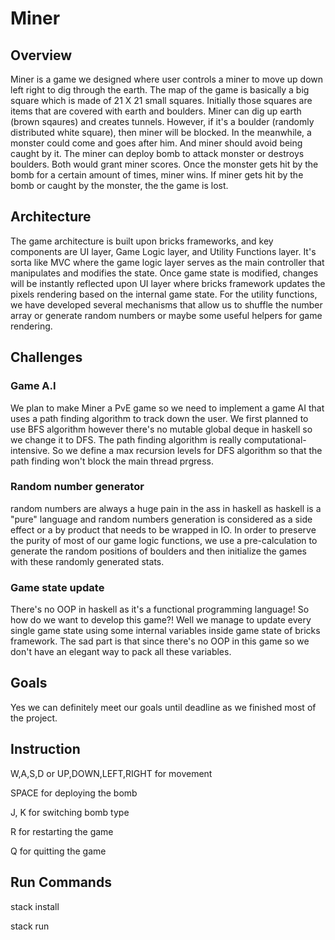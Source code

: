 # Miner

## Overview
Miner is a game we designed where user controls a miner to move up down left right to dig through the earth. The map of the game is basically a big square which is made of 21 X 21 small squares. Initially those squares are items that are covered with earth and boulders. Miner can dig up earth (brown sqaures) and creates tunnels. However, if it's a boulder (randomly distributed white square), then miner will be blocked. In the meanwhile, a monster could come and goes after him. And miner should avoid being caught by it. The miner can deploy bomb to attack monster or destroys boulders. Both would grant miner scores. Once the monster gets hit by the bomb for a certain amount of times, miner wins. If miner gets hit by the bomb or caught by the monster, the the game is lost.

## Architecture
The game architecture is built upon bricks frameworks, and key components are UI layer, Game Logic layer, and Utility Functions layer. It's sorta like MVC where the game logic layer serves as the main controller that manipulates and modifies the state. Once game state is modified, changes will be instantly reflected upon UI layer where bricks framework updates the pixels rendering based on the internal game state. For the utility functions, we have developed several mechanisms that allow us to shuffle the number array or generate random numbers or maybe some useful helpers for game rendering.

## Challenges
### Game A.I 
We plan to make Miner a PvE game so we need to implement a game AI that uses a path finding algorithm to track down the user. We first planned to use BFS algorithm however there's no mutable global deque in haskell so we change it to DFS. The path finding algorithm is really computational-intensive. So we define a max recursion levels for DFS algorithm so that the path finding won't block the main thread prgress. 

### Random number generator
random numbers are always a huge pain in the ass in haskell as haskell is a "pure" language and random numbers generation is considered as a side effect or a by product that needs to be wrapped in IO. In order to preserve the purity of most of our game logic functions, we use a pre-calculation to generate the random positions of boulders and then initialize the games with these randomly generated stats.

### Game state update
There's no OOP in haskell as it's a functional programming language! So how do we want to develop this game?! Well we manage to update every single game state using some internal variables inside game state of bricks framework. The sad part is that since there's no OOP in this game so we don't have an elegant way to pack all these variables.

## Goals
Yes we can definitely meet our goals until deadline as we finished most of the project.

## Instruction
W,A,S,D or UP,DOWN,LEFT,RIGHT for movement

SPACE for deploying the bomb

J, K for switching bomb type

R for restarting the game

Q for quitting the game

## Run Commands
stack install

stack run